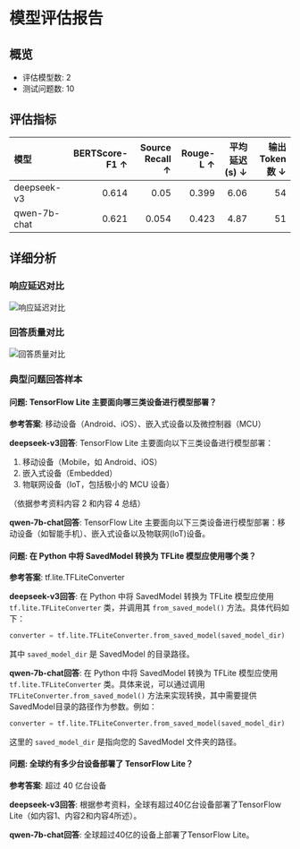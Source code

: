 # 模型评估报告

## 概览

- 评估模型数: 2
- 测试问题数: 10

## 评估指标

| 模型         |   BERTScore-F1 ↑ |   Source Recall ↑ |   Rouge-L ↑ |   平均延迟(s) ↓ |   输出Token数 ↓ |
|:-------------|-----------------:|------------------:|------------:|----------------:|----------------:|
| deepseek-v3  |            0.614 |             0.05  |       0.399 |            6.06 |              54 |
| qwen-7b-chat |            0.621 |             0.054 |       0.423 |            4.87 |              51 |


## 详细分析


### 响应延迟对比

![响应延迟对比](./benchmark_latency.png)


### 回答质量对比

![回答质量对比](./benchmark_quality.png)


### 典型问题回答样本


#### 问题: TensorFlow Lite 主要面向哪三类设备进行模型部署？

**参考答案**: 移动设备（Android、iOS）、嵌入式设备以及微控制器（MCU）


**deepseek-v3回答**:
TensorFlow Lite 主要面向以下三类设备进行模型部署：  
1. 移动设备（Mobile，如 Android、iOS）  
2. 嵌入式设备（Embedded）  
3. 物联网设备（IoT，包括极小的 MCU 设备）  

（依据参考资料内容 2 和内容 4 总结）


**qwen-7b-chat回答**:
TensorFlow Lite 主要面向以下三类设备进行模型部署：移动设备（如智能手机）、嵌入式设备以及物联网(IoT)设备。


#### 问题: 在 Python 中将 SavedModel 转换为 TFLite 模型应使用哪个类？

**参考答案**: tf.lite.TFLiteConverter


**deepseek-v3回答**:
在 Python 中将 SavedModel 转换为 TFLite 模型应使用 `tf.lite.TFLiteConverter` 类，并调用其 `from_saved_model()` 方法。具体代码如下：

```python
converter = tf.lite.TFLiteConverter.from_saved_model(saved_model_dir)
```

其中 `saved_model_dir` 是 SavedModel 的目录路径。


**qwen-7b-chat回答**:
在 Python 中将 SavedModel 转换为 TFLite 模型应使用 `tf.lite.TFLiteConverter` 类。具体来说，可以通过调用 `TFLiteConverter.from_saved_model()` 方法来实现转换，其中需要提供SavedModel目录的路径作为参数。例如：

```python
converter = tf.lite.TFLiteConverter.from_saved_model(saved_model_dir)
```

这里的 `saved_model_dir` 是指向您的 SavedModel 文件夹的路径。


#### 问题: 全球约有多少台设备部署了 TensorFlow Lite？

**参考答案**: 超过 40 亿台设备


**deepseek-v3回答**:
根据参考资料，全球有超过40亿台设备部署了TensorFlow Lite（如内容1、内容2和内容4所述）。


**qwen-7b-chat回答**:
全球超过40亿的设备上部署了TensorFlow Lite。
